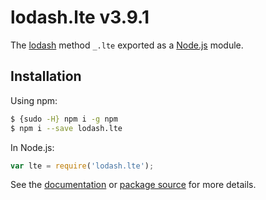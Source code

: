 # lodash.lte v3.9.1

The [lodash](https://lodash.com/) method `_.lte` exported as a [Node.js](https://nodejs.org/) module.

## Installation

Using npm:
```bash
$ {sudo -H} npm i -g npm
$ npm i --save lodash.lte
```

In Node.js:
```js
var lte = require('lodash.lte');
```

See the [documentation](https://lodash.com/docs#lte) or [package source](https://github.com/lodash/lodash/blob/3.9.1-npm-packages/lodash.lte) for more details.
